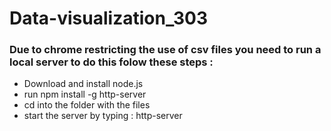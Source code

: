 # Data-visualization_303

### Due to chrome restricting the use of csv files you need to run a local server to do this folow these steps :

* Download and install node.js
* run npm install -g http-server
* cd into the folder with the files 
* start the server by typing : http-server
